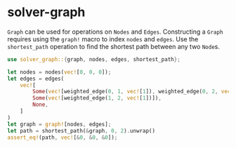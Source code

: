 # solver-graph

`Graph` can be used for operations on `Nodes` and `Edges`. Constructing a `Graph` requires using the `graph!` macro to index `nodes` and `edges`. Use the `shortest_path` operation to find the shortest path between any two `Node`s.

```rust
use solver_graph::{graph, nodes, edges, shortest_path};

let nodes = nodes(vec![0, 0, 0]);
let edges = edges(
    vec![
        Some(vec![weighted_edge(0, 1, vec![1]), weighted_edge(0, 2, vec![10])]),
        Some(vec![weighted_edge(1, 2, vec![1])]),
        None,
    ]
)
let graph = graph![nodes, edges];
let path = shortest_path(&graph, 0, 2).unwrap()
assert_eq!(path, vec![&0, &0, &0]);
```